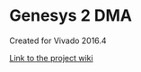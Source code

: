 # Genesys 2 DMA <!-- Replace this line with the project name -->
Created for Vivado 2016.4

[Link to the project wiki](https://reference.digilentinc.com/learn/programmable-logic/tutorials/genesys-2-dma-audio-demo/start)


